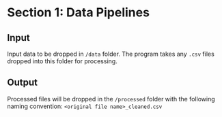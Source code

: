 # Section 1: Data Pipelines


## Input
Input data to be dropped in `/data` folder.
The program takes any `.csv` files dropped into this folder for processing.


## Output
Processed files will be dropped in the `/processed` folder with the following naming convention:
    `<original file name>_cleaned.csv`
